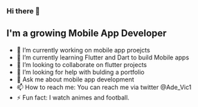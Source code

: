 ### Hi there 👋  

## **I'm a growing Mobile App Developer**

- 🔭 I’m currently working on mobile app proejcts
- 🌱 I’m currently learning Flutter and Dart to build Mobile apps
- 👯 I’m looking to collaborate on flutter projects 
- 🤔 I’m looking for help with bulding a portfolio
- 💬 Ask me about mobile app development
- 📫 How to reach me: You can reach me via twitter @Ade_Vic1
- ⚡ Fun fact: I watch animes and football.

